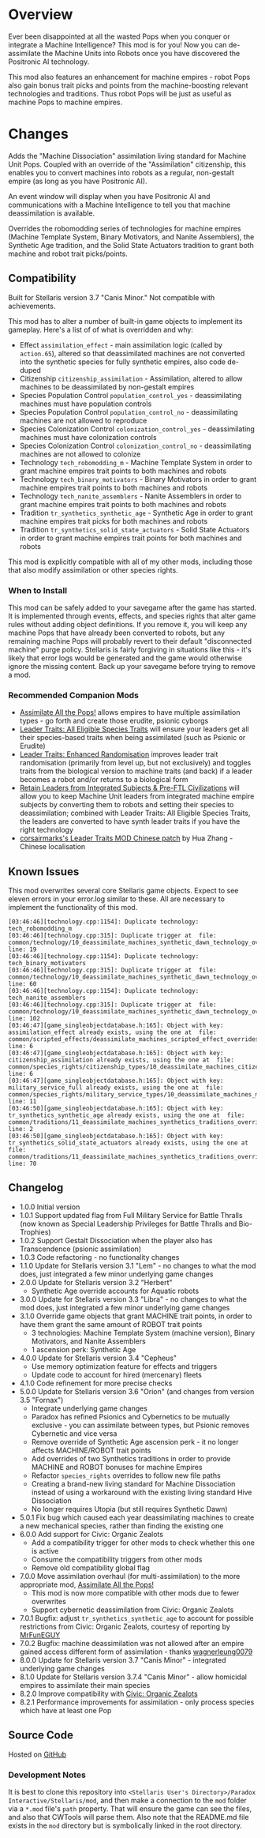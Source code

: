 # Overview

Ever been disappointed at all the wasted Pops when you conquer or integrate a Machine Intelligence?  This mod is for you!  Now you can de-assimilate the Machine Units into Robots once you have discovered the Positronic AI technology.

This mod also features an enhancement for machine empires - robot Pops also gain bonus trait picks and points from the machine-boosting relevant technologies and traditions.  Thus robot Pops will be just as useful as machine Pops to machine empires.

# Changes

Adds the "Machine Dissociation" assimilation living standard for Machine Unit Pops. Coupled with an override of the "Assimilation" citizenship, this enables you to convert machines into robots as a regular, non-gestalt empire (as long as you have Positronic AI).

An event window will display when you have Positronic AI and communications with a Machine Intelligence to tell you that machine deassimilation is available.

Overrides the robomodding series of technologies for machine empires (Machine Template System, Binary Motivators, and Nanite Assemblers), the Synthetic Age tradition, and the Solid State Actuators tradition to grant both machine and robot trait picks/points.

## Compatibility

Built for Stellaris version 3.7 "Canis Minor."  Not compatible with achievements.

This mod has to alter a number of built-in game objects to implement its gameplay.  Here's a list of of what is overridden and why:

* Effect `assimilation_effect` - main assimilation logic (called by `action.65`), altered so that deassimilated machines are not converted into the synthetic species for fully synthetic empires, also code de-duped
* Citizenship `citizenship_assimilation` - Assimilation, altered to allow machines to be deassimilated by non-gestalt empires
* Species Population Control `population_control_yes` - deassimilating machines must have population controls
* Species Population Control `population_control_no` - deassimilating machines are not allowed to reproduce
* Species Colonization Control `colonization_control_yes` - deassimilating machines must have colonization controls
* Species Colonization Control `colonization_control_no` - deassimilating machines are not allowed to colonize
* Technology `tech_robomodding_m` - Machine Template System in order to grant machine empires trait points to both machines and robots
* Technology `tech_binary_motivators` - Binary Motivators in order to grant machine empires trait points to both machines and robots
* Technology `tech_nanite_assemblers` - Nanite Assemblers in order to grant machine empires trait points to both machines and robots
* Tradition `tr_synthetics_synthetic_age` - Synthetic Age in order to grant machine empires trait picks for both machines and robots
* Tradition `tr_synthetics_solid_state_actuators` - Solid State Actuators in order to grant machine empires trait points for both machines and robots

This mod is explicitly compatible with all of my other mods, including those that also modify assimilation or other species rights.

### When to Install

This mod can be safely added to your savegame after the game has started. It is implemented through events, effects, and species rights that alter game rules without adding object definitions. If you remove it, you will keep any machine Pops that have already been converted to robots, but any remaining machine Pops will probably revert to their default "disconnected machine" purge policy. Stellaris is fairly forgiving in situations like this - it's likely that error logs would be generated and the game would otherwise ignore the missing content. Back up your savegame before trying to remove a mod.

### Recommended Companion Mods

* [Assimilate All the Pops!](https://steamcommunity.com/sharedfiles/filedetails/?id=2908463208) allows empires to have multiple assimilation types - go forth and create those erudite, psionic cyborgs
* [Leader Traits: All Eligible Species Traits](https://steamcommunity.com/sharedfiles/filedetails/?id=2499031295) will ensure your leaders get all their species-based traits when being assimilated (such as Psionic or Erudite)
* [Leader Traits: Enhanced Randomisation](https://steamcommunity.com/sharedfiles/filedetails/?id=2553806265) improves leader trait randomisation (primarily from level up, but not exclusively) and toggles traits from the biological version to machine traits (and back) if a leader becomes a robot and/or returns to a biological form
* [Retain Leaders from Integrated Subjects & Pre-FTL Civilizations](https://steamcommunity.com/sharedfiles/filedetails/?id=2553818684) will allow you to keep Machine Unit leaders from integrated machine empire subjects by converting them to robots and setting their species to deassimilation; combined with Leader Traits: All Eligible Species Traits, the leaders are converted to have synth leader traits if you have the right technology
* [corsairmarks's Leader Traits MOD Chinese patch](https://steamcommunity.com/sharedfiles/filedetails/?id=2558494770) by Hua Zhang - Chinese localisation

## Known Issues

This mod overwrites several core Stellaris game objects.  Expect to see eleven errors in your error.log similar to these.  All are necessary to implement the functionality of this mod.

```
[03:46:46][technology.cpp:1154]: Duplicate technology: tech_robomodding_m
[03:46:46][technology.cpp:315]: Duplicate trigger at  file: common/technology/10_deassimilate_machines_synthetic_dawn_technology_overrides.txt line: 19
[03:46:46][technology.cpp:1154]: Duplicate technology: tech_binary_motivators
[03:46:46][technology.cpp:315]: Duplicate trigger at  file: common/technology/10_deassimilate_machines_synthetic_dawn_technology_overrides.txt line: 60
[03:46:46][technology.cpp:1154]: Duplicate technology: tech_nanite_assemblers
[03:46:46][technology.cpp:315]: Duplicate trigger at  file: common/technology/10_deassimilate_machines_synthetic_dawn_technology_overrides.txt line: 102
[03:46:47][game_singleobjectdatabase.h:165]: Object with key: assimilation_effect already exists, using the one at  file: common/scripted_effects/deassimilate_machines_scripted_effect_overrides.txt line: 6
[03:46:47][game_singleobjectdatabase.h:165]: Object with key: citizenship_assimilation already exists, using the one at  file: common/species_rights/citizenship_types/10_deassimilate_machines_citizenship_type_overrides.txt line: 6
[03:46:47][game_singleobjectdatabase.h:165]: Object with key: military_service_full already exists, using the one at  file: common/species_rights/military_service_types/10_deassimilate_machines_military_service_overrides.txt line: 11
[03:46:50][game_singleobjectdatabase.h:165]: Object with key: tr_synthetics_synthetic_age already exists, using the one at  file: common/traditions/11_deassimilate_machines_synthetics_traditions_overrides.txt line: 2
[03:46:50][game_singleobjectdatabase.h:165]: Object with key: tr_synthetics_solid_state_actuators already exists, using the one at  file: common/traditions/11_deassimilate_machines_synthetics_traditions_overrides.txt line: 70
```

## Changelog

* 1.0.0 Initial version
* 1.0.1 Support updated flag from Full Military Service for Battle Thralls (now known as Special Leadership Privileges for Battle Thralls and Bio-Trophies)
* 1.0.2 Support Gestalt Dissociation when the player also has Transcendence (psionic assimilation)
* 1.0.3 Code refactoring - no functionality changes
* 1.1.0 Update for Stellaris version 3.1 "Lem" - no changes to what the mod does, just integrated a few minor underlying game changes
* 2.0.0 Update for Stellaris version 3.2 "Herbert"
    * Synthetic Age override accounts for Aquatic robots
* 3.0.0 Update for Stellaris version 3.3 "Libra" - no changes to what the mod does, just integrated a few minor underlying game changes
* 3.1.0 Override game objects that grant MACHINE trait points, in order to have them grant the same amount of ROBOT trait points
    * 3 technologies: Machine Template System (machine version), Binary Motivators, and Nanite Assemblers
    * 1 ascension perk: Synthetic Age
* 4.0.0 Update for Stellaris version 3.4 "Cepheus"
    * Use memory optimization feature for effects and triggers
    * Update code to account for hired (mercenary) fleets
* 4.1.0 Code refinement for more precise checks
* 5.0.0 Update for Stellaris version 3.6 "Orion" (and changes from version 3.5 "Fornax")
    * Integrate underlying game changes
    * Paradox has refined Psionics and Cybernetics to be mutually exclusive - you can assimilate between types, but Psionic removes Cybernetic and vice versa
    * Remove override of Synthetic Age ascension perk - it no longer affects MACHINE/ROBOT trait points
    * Add overrides of two Synthetics traditions in order to provide MACHINE and ROBOT bonuses for machine Empires
    * Refactor `species_rights` overrides to follow new file paths
    * Creating a brand-new living standard for Machine Dissociation instead of using a workaround with the existing living standard Hive Dissociation
    * No longer requires Utopia (but still requires Synthetic Dawn)
* 5.0.1 Fix bug which caused each year deassimilating machines to create a new mechanical species, rather than finding the existing one
* 6.0.0 Add support for Civic: Organic Zealots
    * Add a compatibility trigger for other mods to check whether this one is active
    * Consume the compatibility triggers from other mods
    * Remove old compatibility global flag
* 7.0.0 Move assimilation overhaul (for multi-assimilation) to the more appropriate mod, [Assimilate All the Pops!](https://steamcommunity.com/sharedfiles/filedetails/?id=2908463208)
    * This mod is now more compatible with other mods due to fewer overwrites
    * Support cybernetic deassimilation from Civic: Organic Zealots
* 7.0.1 Bugfix: adjust `tr_synthetics_synthetic_age` to account for possible restrictions from Civic: Organic Zealots, courtesy of reporting by [MrFunEGUY](https://steamcommunity.com/profiles/76561198025143641/myworkshopfiles/?appid=281990)
* 7.0.2 Bugfix: machine deassimilation was not allowed after an empire gained access different form of assimilation - thanks [wagnerleung0079](https://steamcommunity.com/profiles/76561198261183621)
* 8.0.0 Update for Stellaris version 3.7 "Canis Minor" - integrated underlying game changes
* 8.1.0 Update for Stellaris version 3.7.4 "Canis Minor" - allow homicidal empires to assimilate their main species
* 8.2.0 Improve compatibility with [Civic: Organic Zealots](https://steamcommunity.com/sharedfiles/filedetails/?id=2920668465)
* 8.2.1 Performance improvements for assimilation - only process species which have at least one Pop

## Source Code

Hosted on [GitHub](https://github.com/corsairmarks/deassimilate_machines)

### Development Notes

It is best to clone this repository into `<Stellaris User's Directory>/Paradox Interactive/Stellaris/mod`, and then make a connection to the `mod` folder via a `*.mod` file's `path` property.  That will ensure the game can see the files, and also that CWTools will parse them.  Also note that the README.md file exists in the `mod` directory but is symbolically linked in the root directory.